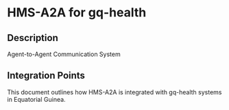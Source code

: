 # HMS-A2A for gq-health

## Description

Agent-to-Agent Communication System

## Integration Points

This document outlines how HMS-A2A is integrated with gq-health systems in Equatorial Guinea.
